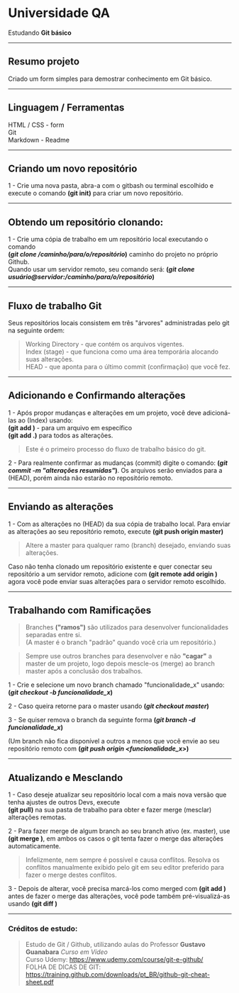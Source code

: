 # Universidade QA

Estudando **Git básico**

---

## Resumo projeto
Criado um form simples para demostrar conhecimento em Git básico.

---

## Linguagem / Ferramentas
HTML / CSS - form<br>
Git<br>
Markdown - Readme

---

## Criando um novo repositório
1 - Crie uma nova pasta, abra-a com o gitbash ou terminal escolhido e execute o comando **(git init)** para criar um novo repositório.

---

## Obtendo um repositório clonando:
1 - Crie uma cópia de trabalho em um repositório local executando o comando<br> **(*git clone /caminho/para/o/repositório*)** 
caminho do projeto no próprio Github.<br>
Quando usar um servidor remoto, seu comando será: **(*git clone usuário@servidor:/caminho/para/o/repositório*)**

---

## Fluxo de trabalho Git

Seus repositórios locais consistem em três "árvores" administradas pelo git na seguinte ordem:

> Working Directory -  que contém os arquivos vigentes.<br>
> Index (stage) - que funciona como uma área temporária alocando suas alterações.<br>
> HEAD - que aponta para o último commit (confirmação) que você fez.<br>

---

## Adicionando e Confirmando alterações

1 - Após propor mudanças e alterações em um projeto, você deve adicioná-las ao (Index) usando:<br>
**(git add <arquivo>)** - para um arquivo em específico<br>
**(git add .)**  para todos as alterações.<br> 
> Este é o primeiro processo do fluxo de trabalho básico do git.

2 - Para realmente confirmar as mudanças (commit) digite o comando: **(*git commit -m "alterações resumidas"*)**.
Os arquivos serão enviados para a (HEAD), porém ainda não estarão no repositório remoto.

---

## Enviando as alterações

1 - Com as alterações no (HEAD) da sua cópia de trabalho local. Para enviar as alterações ao seu repositório remoto, execute
**(git push origin master)**<br>
> Altere a master para qualquer ramo (branch) desejado, enviando suas alterações.

Caso não tenha clonado um repositório existente e quer conectar seu repositório a um servidor remoto, adicione com
**(git remote add origin <servidor>)** agora você pode enviar suas alterações para o servidor remoto escolhido.

---

## Trabalhando com Ramificações

> Branches **("ramos")** são utilizados para desenvolver funcionalidades separadas entre si.<br> 
(A master é o branch "padrão" quando você cria um repositório.)

> Sempre use outros branches para desenvolver e não **"cagar"** a master de um projeto, logo depois mescle-os (merge) ao branch master após a conclusão dos trabalhos.

1 - Crie e selecione um novo branch chamado "funcionalidade_x" usando: **(*git checkout -b funcionalidade_x*)**

2 - Caso queira retorne para o master usando **(*git checkout master*)**

3 - Se quiser remova o branch da seguinte forma **(*git branch -d funcionalidade_x*)**

(Um branch não fica disponível a outros a menos que você envie ao seu repositório remoto com **(*git push origin <funcionalidade_x>*)**

---

## Atualizando e Mesclando

1 - Caso deseje atualizar seu repositório local com a mais nova versão que tenha ajustes de outros Devs, execute<br>
 **(git pull)** na sua pasta de trabalho para obter e fazer merge (mesclar) alterações remotas.

2 - Para fazer merge de algum branch ao seu branch ativo (ex. master), use **(git merge <nome do branch>)**,
em ambos os casos o git tenta fazer o merge das alterações automaticamente. 

> Infelizmente, nem sempre é possível e causa conflitos. Resolva os conflitos manualmente exibido pelo git em seu editor preferido para fazer o merge destes conflitos.

3 - Depois de alterar, você precisa marcá-los como merged com **(git add <arquivo>)** antes de fazer o merge das alterações, você pode também pré-visualizá-as usando **(git diff <branch origem> <branch destino>)**

---

### Créditos de estudo:
> Estudo de Git / Github, utilizando aulas do Professor **Gustavo Guanabara** *Curso em Vídeo* <br>
> Curso Udemy: https://www.udemy.com/course/git-e-github/<br>
> FOLHA DE DICAS DE GIT: https://training.github.com/downloads/pt_BR/github-git-cheat-sheet.pdf